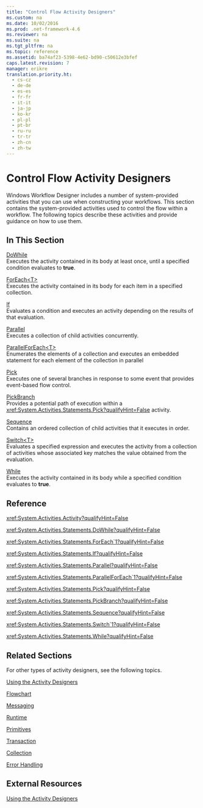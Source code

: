 ```yaml
---
title: "Control Flow Activity Designers"
ms.custom: na
ms.date: 10/02/2016
ms.prod: .net-framework-4.6
ms.reviewer: na
ms.suite: na
ms.tgt_pltfrm: na
ms.topic: reference
ms.assetid: ba74af23-5398-4e62-bd90-c50612e3bfef
caps.latest.revision: 7
manager: erikre
translation.priority.ht: 
  - cs-cz
  - de-de
  - es-es
  - fr-fr
  - it-it
  - ja-jp
  - ko-kr
  - pl-pl
  - pt-br
  - ru-ru
  - tr-tr
  - zh-cn
  - zh-tw
---
```

# Control Flow Activity Designers
Windows Workflow Designer includes a number of system-provided activities that you can use when constructing your workflows. This section contains the system-provided activities used to control the flow within a workflow. The following topics describe these activities and provide guidance on how to use them.  
  
## In This Section  
 [DoWhile](../WF_Design/DoWhile-Activity-Designer.md)  
 Executes the activity contained in its body at least once, until a specified condition evaluates to **true**.  
  
 [ForEach<T\>](assetId:///a680cddd-2760-497a-b27b-c023fcbc6f33)  
 Executes the activity contained in its body for each item in a specified collection.  
  
 [If](../WF_Design/If-Activity-Designer.md)  
 Evaluates a condition and executes an activity depending on the results of that evaluation.  
  
 [Parallel](../WF_Design/Parallel-Activity-Designer.md)  
 Executes a collection of child activities concurrently.  
  
 [ParallelForEach<T\>](../WF_Design/ParallelForEach-T--Activity-Designer.md)  
 Enumerates the elements of a collection and executes an embedded statement for each element of the collection in parallel  
  
 [Pick](../WF_Design/Pick-Activity-Designer.md)  
 Executes one of several branches in response to some event that provides event-based flow control.  
  
 [PickBranch](../WF_Design/PickBranch-Activity-Designer.md)  
 Provides a potential path of execution within a <xref:System.Activities.Statements.Pick?qualifyHint=False> activity.  
  
 [Sequence](../WF_Design/Sequence-Activity-Designer.md)  
 Contains an ordered collection of child activities that it executes in order.  
  
 [Switch<T\>](assetId:///ce1aa634-c4db-4475-a1c8-a88478a57212)  
 Evaluates a specified expression and executes the activity from a collection of activities whose associated key matches the value obtained from the evaluation.  
  
 [While](../WF_Design/While-Activity-Designer.md)  
 Executes the activity contained in its body while a specified condition evaluates to **true**.  
  
## Reference  
 <xref:System.Activities.Activity?qualifyHint=False>  
  
 <xref:System.Activities.Statements.DoWhile?qualifyHint=False>  
  
 <xref:System.Activities.Statements.ForEach`1?qualifyHint=False>  
  
 <xref:System.Activities.Statements.If?qualifyHint=False>  
  
 <xref:System.Activities.Statements.Parallel?qualifyHint=False>  
  
 <xref:System.Activities.Statements.ParallelForEach`1?qualifyHint=False>  
  
 <xref:System.Activities.Statements.Pick?qualifyHint=False>  
  
 <xref:System.Activities.Statements.PickBranch?qualifyHint=False>  
  
 <xref:System.Activities.Statements.Sequence?qualifyHint=False>  
  
 <xref:System.Activities.Statements.Switch`1?qualifyHint=False>  
  
 <xref:System.Activities.Statements.While?qualifyHint=False>  
  
## Related Sections  
 For other types of activity designers, see the following topics.  
  
 [Using the Activity Designers](../WF_Design/Using-the-Activity-Designers.md)  
  
 [Flowchart](../WF_Design/Flowchart-Activity-Designers.md)  
  
 [Messaging](../WF_Design/Messaging-Activity-Designers.md)  
  
 [Runtime](../WF_Design/Runtime-Activity-Designers.md)  
  
 [Primitives](../WF_Design/Primitives-Activity-Designers.md)  
  
 [Transaction](../WF_Design/Transaction-Activity-Designers.md)  
  
 [Collection](../WF_Design/Collection-Activity-Designers.md)  
  
 [Error Handling](../WF_Design/Error-Handling-Activity-Designers.md)  
  
## External Resources  
 [Using the Activity Designers](../WF_Design/Using-the-Activity-Designers.md)